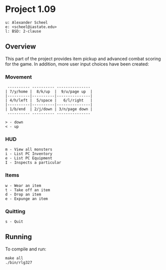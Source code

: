 # Project 1.09

    u: Alexander Scheel
    e: <scheel@iastate.edu>
    l: BSD: 2-clause

## Overview
This part of the project provides item pickup and advanced combat scoring for
the game. In addition, more user input choices have been created:

### Movement

     ---------- ---------- ---------------
    | 7/y/home |  8/k/up  |  9/u/page up  |
    |----------|----------|---------------|
    | 4/h/left |  5/space |   6/l/right   |
    |----------|----------|---------------|
    | 1/b/end  | 2/j/down | 3/n/page down |
     ---------- ---------- ---------------

    > - down
    < - up

### HUD

    m - View all monsters
    i - List PC Inventory
    e - List PC Equipment
    I - Inspects a particular

### Items

    w - Wear an item
    t - Take off an item
    d - Drop an item
    e - Expunge an item

### Quitting

    s - Quit

## Running
To compile and run:  

    make all
    ./bin/rlg327
